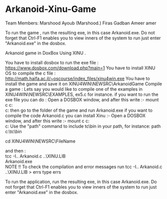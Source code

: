 # Arkanoid-Xinu-Game
Team Members: 
Marshood Ayoub (Marshood.) 
Firas Gadban 
Ameer amer 

To run the game , run the resulting exe, in this case Arkanoid.exe. Do not forget that Ctrl-F1 enables you to view inners of the system to run just enter "Arkanoid.exe" in the dosbox. 

Arkanoid game in DoxBox Using XINU .

You have to install dosbox to run the exe file : https://www.dosbox.com/download.php?main=1
You have to install XINU OS to compile the c file : http://math.haifa.ac.il/~oscourse/index_files/xinu4win.exe
You have to install the game and save it on XINU4WIN\NEWSRC\ArkanoidGame
Compile a game :
Lets say you would like to compile one of the examples in XINU4WIN\NEWSRC\EXAMPLES, ex5.c for instance.
if you want to run the exe file you can do : 
Open a DOSBOX window, and after this write :-
mount c c:<br> c:
then go to the folder of the game and run Arkanoid.exe 
if you want to compile the code Arkanoid.c you can install Xinu :- 
Open a DOSBOX window, and after this write :-
mount c c:<br> c: 
Use the "path" command to include tc\bin in your path, for instance:
path c:\tc\bin 

cd XINU4WIN\NEWSRC\FileName 

and then :<br>
tcc -I.. Arkanoid.c ..\XINU.LIB <br>
Arkanoid.exe<br>
NOTE !! 
To check the compilation and error messages run
tcc -I.. Arkanoid.c ..\XINU.LIB > errs
type errs






To run the application, run the resulting exe, in this case Arkanoid.exe.
Do not forget that Ctrl-F1 enables you to view inners of the system
to run just enter "Arkanoid.exe" in the dosbox.
